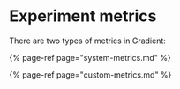 # Experiment metrics

There are two types of metrics in Gradient:

{% page-ref page="system-metrics.md" %}

{% page-ref page="custom-metrics.md" %}



